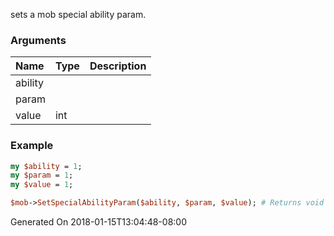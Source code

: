 sets a mob special ability param.
### Arguments
**Name**|**Type**|**Description**
:---|:---|:---
ability||
param||
value|int|

### Example

```perl
my $ability = 1;
my $param = 1;
my $value = 1;

$mob->SetSpecialAbilityParam($ability, $param, $value); # Returns void
```


Generated On 2018-01-15T13:04:48-08:00